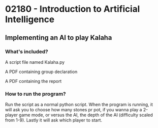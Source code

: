 # 02180 - Introduction to Artificial Intelligence 
##  Implementing an AI to play Kalaha
### What's included?
A script file named Kalaha.py

A PDF containing group declaration

A PDF containing the report

### How to run the program? 
Run the script as a normal python script. When the program is running, it will ask you to choose how many stones pr pot, if you wanna play a 2-player game mode, or versus the AI, 
the depth of the AI (difficulty scaled from 1-9). Lastly it will ask which player to start. 

